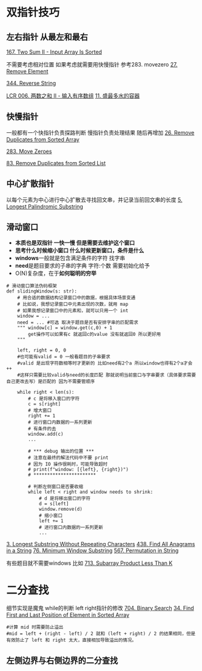 # 双指针技巧

## 左右指针 从最左和最右
[167. Two Sum II - Input Array Is Sorted](https://leetcode.com/problems/two-sum-ii-input-array-is-sorted/description/)

不需要考虑相对位置 如果考虑就需要用快慢指针 参考283. movezero
[27. Remove Element](https://leetcode.com/problems/remove-element/description/)

[344. Reverse String](https://leetcode.com/problems/reverse-string/description/)

[LCR 006. 两数之和 II - 输入有序数组](https://leetcode.cn/problems/kLl5u1/description/)
[11. 盛最多水的容器](https://leetcode.cn/problems/container-with-most-water/)

## 快慢指针
一般都有一个快指针负责探路判断 慢指针负责处理结果 随后再增加
[26. Remove Duplicates from Sorted Array](https://leetcode.com/problems/remove-duplicates-from-sorted-array/description/)

[283. Move Zeroes](https://leetcode.com/problems/move-zeroes/description/)

[83. Remove Duplicates from Sorted List](https://leetcode.com/problems/remove-duplicates-from-sorted-list/description/)

## 中心扩散指针
以每个元素为中心进行中心扩散去寻找回文串，并记录当前回文串的长度
[5. Longest Palindromic Substring](https://leetcode.com/problems/longest-palindromic-substring/description/)

## 滑动窗口 
- **本质也是双指针 一快一慢  但是需要去维护这个窗口**
- **思考什么时候缩小窗口 什么时候更新窗口，条件是什么**
- **windows**一般就是包含满足条件的字符 找字串
- **need**是题目要求的子串的字典 字符:个数 需要初始化给予
- O(N)复杂度，在于**如何聪明的穷举**
```
# 滑动窗口算法伪码框架
def slidingWindow(s: str):
    # 用合适的数据结构记录窗口中的数据，根据具体场景变通
    # 比如说，我想记录窗口中元素出现的次数，就用 map
    # 如果我想记录窗口中的元素和，就可以只用一个 int
    window = ...
    need = ... #可选 取决于题目是否有安排字串的匹配需求
    """ window[c] = window.get(c,0) + 1
        get操作可以如果有c 就返回c的value 没有就返回0 所以更好用
    """

    left, right = 0, 0
    #也可能有valid = 0 一般看题目的子串要求
    #valid 是出现字符数相等时才更新的 比如need有2个a 所以window也得有2个a才会++
    #这样只需要比较valid与need的长度匹配 那就说明当前窗口与字串要求（具体要求需要自己更改去写）是匹配的 因为不需要管顺序

    while right < len(s):
        # c 是将移入窗口的字符
        c = s[right]
        # 增大窗口
        right += 1
        # 进行窗口内数据的一系列更新
        # 有条件的去
        window.add(c)
        ...

        # *** debug 输出的位置 ***
        # 注意在最终的解法代码中不要 print
        # 因为 IO 操作很耗时，可能导致超时
        # print(f"window: [{left}, {right})")
        # ***********************

        # 判断左侧窗口是否要收缩
        while left < right and window needs to shrink:
            # d 是将移出窗口的字符
            d = s[left]
            window.remove(d)
            # 缩小窗口
            left += 1
            # 进行窗口内数据的一系列更新
            ...
```
[3. Longest Substring Without Repeating Characters](https://labuladong.online/algo/essential-technique/sliding-window-framework/)
[438. Find All Anagrams in a String](https://leetcode.com/problems/find-all-anagrams-in-a-string/description/)
[76. Minimum Window Substring](https://leetcode.com/problems/minimum-window-substring/description/)
[567. Permutation in String](https://leetcode.com/problems/permutation-in-string/description/)

有些题目就不需要windows 比如
[713. Subarray Product Less Than K](https://leetcode.com/problems/subarray-product-less-than-k/description/)

# 二分查找
细节实现是魔鬼 while的判断 left right指针的修改
[704. Binary Search](https://leetcode.com/problems/binary-search/description/)
[34. Find First and Last Position of Element in Sorted Array](https://leetcode.com/problems/find-first-and-last-position-of-element-in-sorted-array/description/)
```
#计算 mid 时需要防止溢出
#mid = left + (right - left) / 2 就和 (left + right) / 2 的结果相同，但是有效防止了 left 和 right 太大，直接相加导致溢出的情况。

```
## 左侧边界与右侧边界的二分查找










